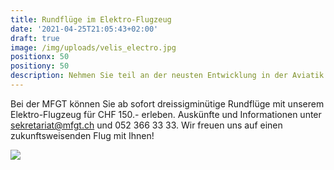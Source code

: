 ```yaml
---
title: Rundflüge im Elektro-Flugzeug
date: '2021-04-25T21:05:43+02:00'
draft: true
image: /img/uploads/velis_electro.jpg
positionx: 50
positiony: 50
description: Nehmen Sie teil an der neusten Entwicklung in der Aviatik!
---
```

Bei der MFGT können Sie ab sofort dreissigminütige Rundflüge mit unserem Elektro-Flugzeug für CHF 150.- erleben. Auskünfte und Informationen unter sekretariat@mfgt.ch und 052 366 33 33. Wir freuen uns auf einen zukunftsweisenden Flug mit Ihnen!

![](/img/uploads/pipistrel-velis-electro3.jpg)
